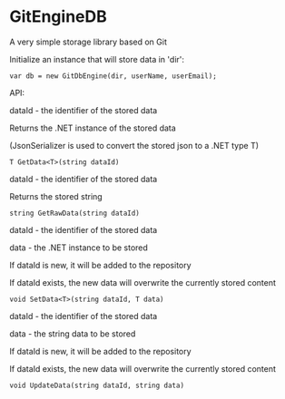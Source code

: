 # GitEngineDB
A very simple storage library based on Git

Initialize an instance that will store data in 'dir':

```
var db = new GitDbEngine(dir, userName, userEmail);
```

API:

dataId - the identifier of the stored data 

Returns the .NET instance of the stored data

(JsonSerializer is used to convert the stored json to a .NET type T)

```
T GetData<T>(string dataId)
```

dataId - the identifier of the stored data 

Returns the stored string
```
string GetRawData(string dataId)
```

dataId - the identifier of the stored data 

data - the .NET instance to be stored 

If dataId is new, it will be added to the repository

If dataId exists, the new data will overwrite the currently stored content
```
void SetData<T>(string dataId, T data)
```

dataId - the identifier of the stored data 

data - the string data to be stored 

If dataId is new, it will be added to the repository

If dataId exists, the new data will overwrite the currently stored content
```
void UpdateData(string dataId, string data)
```

